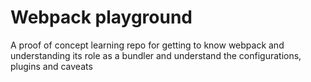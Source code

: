 # Webpack playground
A proof of concept learning repo for getting to know webpack and understanding its role as a bundler and understand the configurations, plugins and caveats
